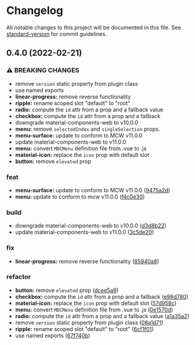 # Changelog

All notable changes to this project will be documented in this file. See [standard-version](https://github.com/conventional-changelog/standard-version) for commit guidelines.

## 0.4.0 (2022-02-21)


### ⚠ BREAKING CHANGES

* remove `version` static property from plugin class
* use named exports
* **linear-progress:** remove reverse functionality
* **ripple:** rename scoped slot "default" to "root"
* **radio:** compute the `id` attr from a prop and a fallback value
* **checkbox:** compute the `id` attr from a prop and a fallback
* downgrade material-components-web to v10.0.0
* **menu:** remove `selectedIndex` and `singleSelection` props.
* **menu-surface:** update to conform to MCW v11.0.0
* update material-components-web to v11.0.0
* **menu:** convert `MDCMenu` definition file from .vue to .js
* **material-icon:** replace the `icon` prop with default slot
* **button:** remove `elevated` prop

### feat

* **menu-surface:** update to conform to MCW v11.0.0 ([9475a2d](https://github.com/jaredcrimmins/material-components-vuejs/commit/9475a2dccd6e86c0999f996bf8491dd5c6ac8f48))
* **menu:** update to conform to mcw v11.0.0 ([f4c0e30](https://github.com/jaredcrimmins/material-components-vuejs/commit/f4c0e3007218a8b216f71e5a7baa95bc7647a87b))


### build

* downgrade material-components-web to v10.0.0 ([d3d8b22](https://github.com/jaredcrimmins/material-components-vuejs/commit/d3d8b22a18f0f3c315d85130b70ae07b6edc68db))
* update material-components-web to v11.0.0 ([3c5de20](https://github.com/jaredcrimmins/material-components-vuejs/commit/3c5de2033080a7f22dc1f0c30780a72113aa71ad))


### fix

* **linear-progress:** remove reverse functionality ([85940a8](https://github.com/jaredcrimmins/material-components-vuejs/commit/85940a836959da7447cc5fa6d569b1e507dd5087))


### refactor

* **button:** remove `elevated` prop ([dcee5a9](https://github.com/jaredcrimmins/material-components-vuejs/commit/dcee5a90543e78b7929b3416f52315662b5175fb))
* **checkbox:** compute the `id` attr from a prop and a fallback ([e98d780](https://github.com/jaredcrimmins/material-components-vuejs/commit/e98d780cdee25ea0a8b7d5d4a8443f17f4d16373))
* **material-icon:** replace the `icon` prop with default slot ([57d958c](https://github.com/jaredcrimmins/material-components-vuejs/commit/57d958cda833fb11871aee375d46818e081466f4))
* **menu:** convert `MDCMenu` definition file from .vue to .js ([0e1570d](https://github.com/jaredcrimmins/material-components-vuejs/commit/0e1570d80291a0150f8765aab12e4e90fb2ed669))
* **radio:** compute the `id` attr from a prop and a fallback value ([a1a35a2](https://github.com/jaredcrimmins/material-components-vuejs/commit/a1a35a247477023907e131ab35e66888696aa5b3))
* remove `version` static property from plugin class ([08a1d71](https://github.com/jaredcrimmins/material-components-vuejs/commit/08a1d717d1d699fd702e0d36043b487ba798eb5b))
* **ripple:** rename scoped slot "default" to "root" ([6cf1f01](https://github.com/jaredcrimmins/material-components-vuejs/commit/6cf1f012ad4a0ee024b8acd3274d65e26ff0d50d))
* use named exports ([67f740b](https://github.com/jaredcrimmins/material-components-vuejs/commit/67f740b4fe6f00e00815a91bbe65d3f7d6259e88))
